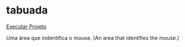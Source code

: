 # tabuada

<a href="https://ricardocamarinha.github.io/simple-projects-js/tabuada/index.html">Executar Projeto</a>


Uma área que indentifica o mouse. (An area that identifies the mouse.)
